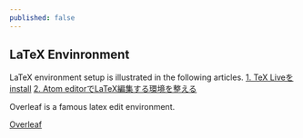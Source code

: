 ```yaml
---
published: false
---
```

## LaTeX Envinronment

LaTeX environment setup is illustrated in the following articles.
[1. TeX Liveをinstall](https://texwiki.texjp.org/?TeX%20Live)
[2. Atom editorでLaTeX編集する環境を整える](https://ochiailab.blogspot.com/2016/08/atomlatex.html)

Overleaf is a famous latex edit environment.

[Overleaf](https://www.overleaf.com/)
